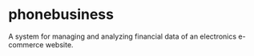 # phonebusiness
A system for managing and analyzing financial data of an electronics e-commerce website.
